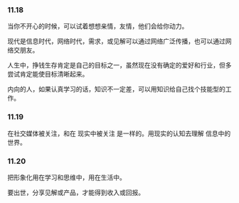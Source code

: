 ### 11.18

当你不开心的时候，可以试着想想亲情，友情，他们会给你动力。


现代是信息时代，网络时代，需求，或见解可以通过网络广泛传播，也可以通过网络交朋友。

人生中，挣钱生存肯定是自己的目标之一，虽然现在没有确定的爱好和行业，但多尝试肯定能使目标清晰起来。

内向的人，如果认真学习的话，知识不一定差，可以用知识给自己找个技能型的工作。


### 11.19

在社交媒体被关注，和在 现实中被关注 是一样的。用现实的认知去理解 信息中的世界。


### 11.20

把形象化用在学习和思维中，用在生活中。

要出世，分享见解或产品，才能得到收入或回报。